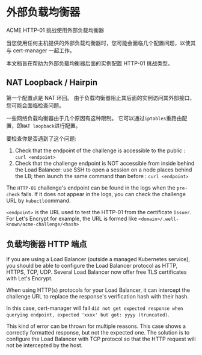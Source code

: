 # 外部负载均衡器

ACME HTTP-01 挑战使用外部负载均衡器

当您使用任何主机提供的外部负载均衡器时，您可能会面临几个配置问题，以使其与 cert-manager 一起工作。

本文档旨在帮助为外部负载均衡器后面的实例配置 HTTP-01 挑战类型。

## NAT Loopback / Hairpin

第一个配置点是 NAT 环回。
由于负载均衡器阻止其后面的实例访问其外部接口，您可能会面临检查问题。

一些网络负载均衡器由于几个原因有这种限制。
它可以通过`iptables`重路由配置，即`NAT loopback`进行配置。

要检查你是否遇到了这个问题:

1. Check that the endpoint of the challenge is accessible to the public : `curl <endpoint>`
2. Check that the challenge endpoint is NOT accessible from inside behind the Load Balancer: use SSH to open a session on a node places behind the LB; then launch the same command than before : `curl <endpoint>`

The `HTTP-01` challenge's endpoint can be found in the logs when the `pre-check` fails. If it does not appear in the logs, you can check the challenge URL by `kubectl`command.

`<endpoint>` is the URL used to test the HTTP-01 from the certificate `Issuer`. For Let's Encrypt for example, the URL is formed like `<domain>/.well-known/acme-challenge/<hash>`

## 负载均衡器 HTTP 端点

If you are using a Load Balancer (outside a managed Kubernetes service), you should be able to configure the Load Balancer protocol as HTTP, HTTPS, TCP, UDP. Several Load Balancer now offer free TLS certificates with Let's Encrypt.

When using HTTP(s) protocols for your Load Balancer, it can intercept the challenge URL to replace the response's verification hash with their hash.

In this case, cert-manager will fail `did not get expected response when querying endpoint, expected 'xxxx' but got: yyyy (truncated)`.

This kind of error can be thrown for multiple reasons. This case shows a correctly formatted response, but not the expected one. The solution is to configure the Load Balancer with TCP protocol so that the HTTP request will not be intercepted by the host.
